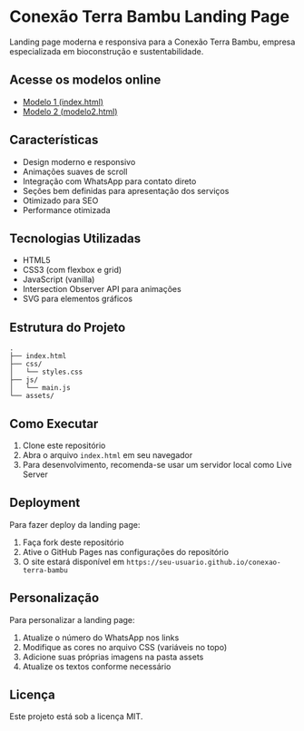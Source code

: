 # Conexão Terra Bambu Landing Page

Landing page moderna e responsiva para a Conexão Terra Bambu, empresa especializada em bioconstrução e sustentabilidade.

## Acesse os modelos online

- [Modelo 1 (index.html)](https://msabinobr.github.io/ctb/)
- [Modelo 2 (modelo2.html)](https://msabinobr.github.io/ctb/modelo2.html)

## Características

- Design moderno e responsivo
- Animações suaves de scroll
- Integração com WhatsApp para contato direto
- Seções bem definidas para apresentação dos serviços
- Otimizado para SEO
- Performance otimizada

## Tecnologias Utilizadas

- HTML5
- CSS3 (com flexbox e grid)
- JavaScript (vanilla)
- Intersection Observer API para animações
- SVG para elementos gráficos

## Estrutura do Projeto

```
.
├── index.html
├── css/
│   └── styles.css
├── js/
│   └── main.js
└── assets/
```

## Como Executar

1. Clone este repositório
2. Abra o arquivo `index.html` em seu navegador
3. Para desenvolvimento, recomenda-se usar um servidor local como Live Server

## Deployment

Para fazer deploy da landing page:

1. Faça fork deste repositório
2. Ative o GitHub Pages nas configurações do repositório
3. O site estará disponível em `https://seu-usuario.github.io/conexao-terra-bambu`

## Personalização

Para personalizar a landing page:

1. Atualize o número do WhatsApp nos links
2. Modifique as cores no arquivo CSS (variáveis no topo)
3. Adicione suas próprias imagens na pasta assets
4. Atualize os textos conforme necessário

## Licença

Este projeto está sob a licença MIT.
